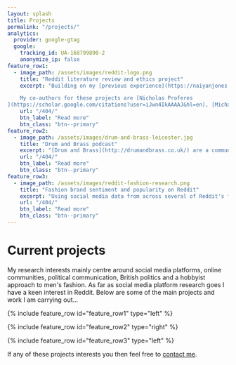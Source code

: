 ```yaml
---
layout: splash
title: Projects
permalink: "/projects/"
analytics:
  provider: google-gtag
  google:
    tracking_id: UA-168799890-2
    anonymize_ip: false
feature_row1:
  - image_path: /assets/images/reddit-logo.png
    title: "Reddit literature review and ethics project"
    excerpt: "Building on my [previous experience](https://naiyanjones.com/reddit/systematized-literature-review-of-reddit/) I am involved in a multipart project on Reddit. Firstly a systematic literature review of Reddit and secondly a paper on the ethical use of Reddit data in research. The literature review covers bibliographic details, study keywords, research topics, subreddits studied, whether the study was primarily about Reddit, a description of the data used, the method of data capture, type of analysis, and an overview of how ethics are discussed.

    My co-authors for these projects are [Nicholas Proferes
](https://scholar.google.com/citations?user=iJwn4IkAAAAJ&hl=en), [Michael Zimmer](https://scholar.google.com/citations?user=BjpDtPYAAAAJ&hl=en), [Sarah Gilbert](https://scholar.google.ca/citations?user=mUWci5sAAAAJ&hl=en) and [Casey Fiesler](https://scholar.google.com/citations?user=D9LfKkAe7d0C&hl=en)."
    url: "/404/"
    btn_label: "Read more"
    btn_class: "btn--primary"
feature_row2:
  - image_path: /assets/images/drum-and-brass-leicester.jpg
    title: "Drum and Brass podcast"
    excerpt: "[Drum and Brass](http://drumandbrass.co.uk/) are a community group producing two podcasts funded by Leicester City Council and National Lottery Fund to increase the health and wellbeing of the elderly in care homes. I am researching and writing content on the positive effect of music on elderly people's health and wellbeing for the podcast and also recording outcomes and evidence for the funder's impact assessments."
    url: "/404/"
    btn_label: "Read more"
    btn_class: "btn--primary"
feature_row3:
  - image_path: /assets/images/reddit-fashion-research.png
    title: "Fashion brand sentiment and popularity on Reddit"
    excerpt: "Using social media data from across several of Reddit's fashion communities I am investigating the most popular fashion brands over time using machine learning. I am using Python to conduct sentiment analysis and topic modelling to identify how brands are discussed and their popularity approximately over 10 years."
    url: "/404/"
    btn_label: "Read more"
    btn_class: "btn--primary"
---
```


# Current projects

My research interests mainly centre around social media platforms, online communities, political communication, British politics and a hobbyist approach to men's fashion. As far as social media platform research goes I have a keen interest in Reddit. Below are some of the main projects and work I am carrying out...

{% include feature_row id="feature_row1" type="left" %}

{% include feature_row id="feature_row2" type="right" %}

{% include feature_row id="feature_row3" type="left" %}

If any of these projects interests you then feel free to [contact me](/contact/).
